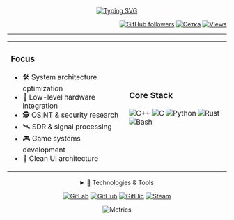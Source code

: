 <div align="center">

[![Typing SVG](https://readme-typing-svg.herokuapp.com?font=JetBrains+Mono&weight=600&size=30&duration=3000&pause=1000&color=7F3ACE&center=true&vCenter=true&random=false&width=435&lines=C%2B%2B+Developer;DevOps+%26+OSINT+Expert;Hardware+Engineer;Open+Source+Hacker)](https://git.io/typing-svg)

<div align="right">
  
[![GitHub followers](https://img.shields.io/github/followers/geugenm?style=for-the-badge&logo=github&color=181717&labelColor=181717)](https://github.com/geugenm)
[![Сетка](https://img.shields.io/badge/Сетка-Profile-blue?style=for-the-badge&logo=data:image/svg+xml;base64,PHN2ZyB4bWxucz0iaHR0cDovL3d3dy53My5vcmcvMjAwMC9zdmciIHdpZHRoPSIyNCIgaGVpZ2h0PSIyNCIgdmlld0JveD0iMCAwIDI0IDI0IiBmaWxsPSJub25lIiBzdHJva2U9IiNmZmYiIHN0cm9rZS13aWR0aD0iMiIgc3Ryb2tlLWxpbmVjYXA9InJvdW5kIiBzdHJva2UtbGluZWpvaW49InJvdW5kIj48cGF0aCBkPSJNOSAxOWMtNSAwLTYtNC05LTQiLz48cGF0aCBkPSJNNCAxNWMtNCAwLTQtNC00LTQiLz48cGF0aCBkPSJNMTMgMTljLTEtMi0yLTMtNC0zIi8+PC9zdmc+&color=4A90E2&labelColor=2F3437)](https://set.ki/P37MfcQ)
[![Views](https://komarev.com/ghpvc/?username=geugenm&style=for-the-badge&color=blueviolet)](https://github.com/geugenm)

---

</div>

<table>
<tr><td>

### Focus
- 🛠 System architecture optimization
- 🔧 Low-level hardware integration
- 🕵️ OSINT & security research
- 🛰 SDR & signal processing
- 🎮 Game systems development
- 🎨 Clean UI architecture

</td><td>

### Core Stack
![C++](https://img.shields.io/badge/C++-23-00599C?style=flat-square&logo=c%2B%2B&logoColor=white)
![C](https://img.shields.io/badge/C-23-A8B9CC?style=flat-square&logo=c&logoColor=white)
![Python](https://img.shields.io/badge/Python-3.11-3776AB?style=flat-square&logo=python&logoColor=white)
![Rust](https://img.shields.io/badge/Rust-000000?style=flat-square&logo=rust&logoColor=white)
![Bash](https://img.shields.io/badge/Bash-4EAA25?style=flat-square&logo=gnu-bash&logoColor=white)

</td></tr>
</table>

<details>
<summary>🔧 Technologies & Tools</summary>

### Hardware & Embedded
![Arduino](https://img.shields.io/badge/Arduino-00979D?style=flat-square&logo=arduino&logoColor=white)
![Raspberry Pi](https://img.shields.io/badge/Raspberry_Pi-A22846?style=flat-square&logo=raspberry-pi&logoColor=white)
![ESP32](https://img.shields.io/badge/ESP32-E7352C?style=flat-square&logo=espressif&logoColor=white)
![STM32](https://img.shields.io/badge/STM32-03234B?style=flat-square&logo=stmicroelectronics&logoColor=white)

### DevOps & Tools
![Docker](https://img.shields.io/badge/Docker-2496ED?style=for-the-badge&logo=docker&logoColor=white)
![GitLab CI](https://img.shields.io/badge/GitLab_CI-FCA121?style=for-the-badge&logo=gitlab&logoColor=white)
![Maltego](https://img.shields.io/badge/Maltego-2E3440?style=for-the-badge&logo=maltego&logoColor=white)

### Build Systems
![CMake](https://img.shields.io/badge/CMake-064F8C?style=for-the-badge&logo=cmake&logoColor=white)
![Conan](https://img.shields.io/badge/Conan-6699CB?style=for-the-badge&logo=conan&logoColor=white)
![vcpkg](https://img.shields.io/badge/vcpkg-gray?style=for-the-badge)

### Development
![Neovim](https://img.shields.io/badge/Neovim-57A143?style=for-the-badge&logo=neovim&logoColor=white)
![CLion](https://img.shields.io/badge/CLion-000000?style=for-the-badge&logo=clion&logoColor=white)
![Obsidian](https://img.shields.io/badge/Obsidian-483699?style=for-the-badge&logo=obsidian&logoColor=white)

</details>

<div align="center">

[![GitLab](https://img.shields.io/badge/GitLab-FCA121?style=for-the-badge&logo=gitlab&logoColor=white)](https://gitlab.com/egleba)
[![GitHub](https://img.shields.io/badge/GitHub-181717?style=for-the-badge&logo=github&logoColor=white)](https://github.com/geugenm)
[![GitFlic](https://img.shields.io/badge/GitFlic-FF6B6B?style=for-the-badge&logo=git&logoColor=white)](https://gitflic.ru/user/egleba)
[![Steam](https://img.shields.io/badge/Steam-000000?style=for-the-badge&logo=steam&logoColor=white)](https://steamcommunity.com/id/egleba)

![Metrics](https://github.com/geugenm/geugenm/blob/main/profile-3d-contrib/profile-night-rainbow.svg)

</div>
